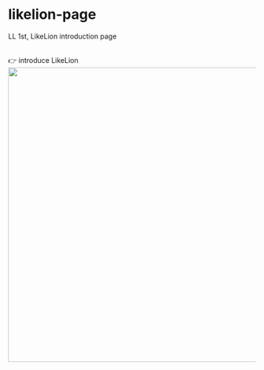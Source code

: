 # likelion-page
LL 1st, LikeLion introduction page<br><br>


👉 introduce LikeLion<br>
<img src="https://user-images.githubusercontent.com/63948884/103577820-d073ee00-4f18-11eb-9d06-8ca0addf78c4.png" width="600px">
